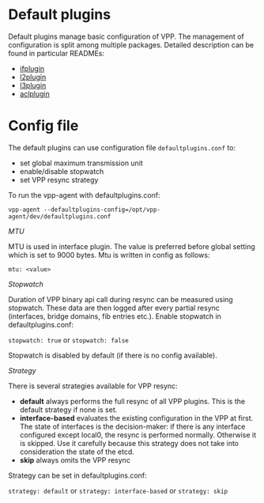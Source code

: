 # Default plugins
 
 Default plugins manage basic configuration of VPP. The management of configuration is split among multiple
 packages. Detailed description can be found in particular READMEs:
 - [ifplugin](ifplugin)
 - [l2plugin](l2plugin)
 - [l3plugin](l3plugin)
 - [aclplugin](aclplugin)
 
# Config file 

 The default plugins can use configuration file `defaultplugins.conf` to:
  * set global maximum transmission unit 
  * enable/disable stopwatch
  * set VPP resync strategy
  
  To run the vpp-agent with defaultplugins.conf:
   
   `vpp-agent --defaultplugins-config=/opt/vpp-agent/dev/defaultplugins.conf`
  
 *MTU*
 
 MTU is used in interface plugin. The value is preferred before global setting which is set to 9000 bytes. Mtu is 
 written in config as follows:
 
 `mtu: <value>`
 
 *Stopwatch*
 
 Duration of VPP binary api call during resync can be measured using stopwatch. These data are then logged after 
 every partial resync (interfaces, bridge domains, fib entries etc.). Enable stopwatch in defaultplugins.conf: 
 
  `stopwatch: true` or  `stopwatch: false`
  
 Stopwatch is disabled by default (if there is no config available). 
 
 *Strategy*
 
 There is several strategies available for VPP resync:
 * **default** always performs the full resync of all VPP plugins. This is the default strategy if none is set. 
 * **interface-based** evaluates the existing configuration in the VPP at first. The state of interfaces is the 
 decision-maker: if there is any interface configured except local0, the resync is performed normally. Otherwise 
 it is skipped. Use it carefully because this strategy does not take into consideration the state of the etcd.
 * **skip** always omits the VPP resync 
 
 Strategy can be set in defaultplugins.conf:
 
 `strategy: default` or  `strategy: interface-based` or `strategy: skip`
